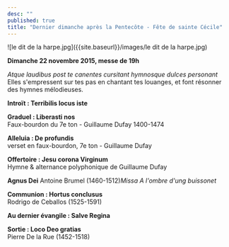 ```yaml
---
desc: ""
published: true
title: "Dernier dimanche après la Pentecôte - Fête de sainte Cécile"
---
```






![le dit de la harpe.jpg]({{site.baseurl}}/images/le dit de la harpe.jpg)

**Dimanche 22 novembre 2015, messe de 19h**

*Atque laudibus post te canentes cursitant hymnosque dulces personant*  
Elles s'empressent sur tes pas en chantant tes louanges, et font résonner des hymnes mélodieuses.

**Introït : Terribilis locus iste**

**Graduel : Liberasti nos**  
Faux-bourdon du 7e ton - Guillaume Dufay 1400-1474

**Alleluia : De profundis**  
verset en faux-bourdon, 7e ton - Guillaume Dufay

**Offertoire : Jesu corona Virginum**  
Hymne & alternance polyphonique de Guillaume Dufay

**Agnus Dei**
Antoine Brumel (1460-1512)*Missa A l'ombre d'ung buissonet*

**Communion : Hortus conclusus**  
Rodrigo de Ceballos (1525-1591)

**Au dernier évangile : Salve Regina**

**Sortie : Loco Deo gratias**  
Pierre De la Rue (1452-1518)
